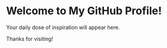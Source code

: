 # Welcome to My GitHub Profile!

<!-- QUOTE_START -->
Your daily dose of inspiration will appear here.
<!-- QUOTE_END -->

Thanks for visiting!
